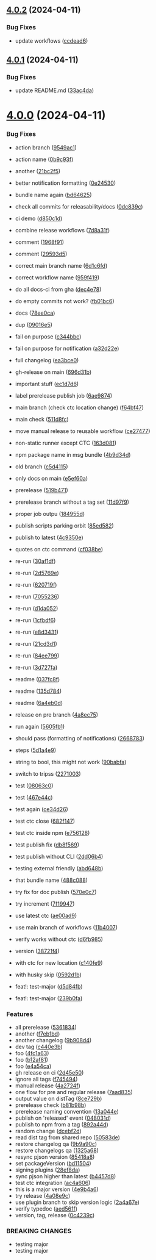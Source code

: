 ## [4.0.2](https://github.com/oclif/test-plugin-release/compare/v4.0.1...v4.0.2) (2024-04-11)


### Bug Fixes

* update workflows ([ccdead6](https://github.com/oclif/test-plugin-release/commit/ccdead6495ad203d64212d6e3bbe8f4e21c3e06c))



## [4.0.1](https://github.com/oclif/test-plugin-release/compare/v4.0.0...v4.0.1) (2024-04-11)


### Bug Fixes

* update README.md ([33ac4da](https://github.com/oclif/test-plugin-release/commit/33ac4da9e0d571f8ee15b6c027a69a967be4048a))



# [4.0.0](https://github.com/oclif/test-plugin-release/compare/4b9d34d9e7e9c618f6b71db0a1a60d8fd7f9201f...v4.0.0) (2024-04-11)


### Bug Fixes

* action branch ([9549ac1](https://github.com/oclif/test-plugin-release/commit/9549ac11a5e246c222bf1d408ce1290feccbb7fa))
* action name ([0b9c93f](https://github.com/oclif/test-plugin-release/commit/0b9c93ff3cb576e554e9525c864d911843abe362))
* another ([21bc2f5](https://github.com/oclif/test-plugin-release/commit/21bc2f5058a3814d0209e88ce5881d6116be90c8))
* better notification formatting ([0e24530](https://github.com/oclif/test-plugin-release/commit/0e24530ed49cc01cf8efa10d38c35d179881ee08))
* bundle name again ([bd64625](https://github.com/oclif/test-plugin-release/commit/bd646256fbdc7089a5f1cf28bcf227ccb51d7e0e))
* check all commits for releasability/docs ([0dc839c](https://github.com/oclif/test-plugin-release/commit/0dc839cac4838eb2fa988c543b9fa049a75415a7))
* ci demo ([d850c1d](https://github.com/oclif/test-plugin-release/commit/d850c1d5644ce90db1f3f4274c37993527dad558))
* combine release workflows ([7d8a31f](https://github.com/oclif/test-plugin-release/commit/7d8a31f21521990b10fcbc7211d364b4e77667c7))
* comment ([1968f91](https://github.com/oclif/test-plugin-release/commit/1968f91565bebff43500339a62a3cba6cc8c6ac5))
* comment ([29593d5](https://github.com/oclif/test-plugin-release/commit/29593d578fc85b794411e01d5fad46f74e9326f0))
* correct main branch name ([6d1c6fd](https://github.com/oclif/test-plugin-release/commit/6d1c6fdec2c3e95d62ad1036a7297dee24a322cf))
* correct workflow name ([959f419](https://github.com/oclif/test-plugin-release/commit/959f419d4b1680e39889899e8f765ea8360b4fe2))
* do all docs-ci from gha ([dec4e78](https://github.com/oclif/test-plugin-release/commit/dec4e7804c515c9cb82d999a4214e06663b67c61))
* do empty commits not work? ([fb01bc6](https://github.com/oclif/test-plugin-release/commit/fb01bc6fa88d02cd7a3ce5d01ef9121d81968470))
* docs ([78ee0ca](https://github.com/oclif/test-plugin-release/commit/78ee0ca25d804f090f3bf7e22d239b2a589a1ec8))
* dup ([09016e5](https://github.com/oclif/test-plugin-release/commit/09016e5384012cfeecbf35e03c8c1b43833f1fb9))
* fail on purpose ([c344bbc](https://github.com/oclif/test-plugin-release/commit/c344bbcf394134fc5211b27a6936235ed3dbe1c4))
* fail on purpose for notification ([a32d22e](https://github.com/oclif/test-plugin-release/commit/a32d22eedf0adc9612dcfa55ec490bd98fee949e))
* full changelog ([ea3bce0](https://github.com/oclif/test-plugin-release/commit/ea3bce097bc8a0b59b6e04a762a6b103b6cf86bf))
* gh-release on main ([696d31b](https://github.com/oclif/test-plugin-release/commit/696d31b8e5c11991ed3169c5e5e5f7bab20202be))
* important stuff ([ec1d7d6](https://github.com/oclif/test-plugin-release/commit/ec1d7d6654f951119eb0e1d43eb1928354c01cf7))
* label prerelease publish job ([6ae9874](https://github.com/oclif/test-plugin-release/commit/6ae987454e6b17b8c279db226def0f03a6a76730))
* main branch (check ctc location change) ([f64bf47](https://github.com/oclif/test-plugin-release/commit/f64bf47293118f1ed906f82a01385fd79a5e2d3d))
* main check ([511d8fc](https://github.com/oclif/test-plugin-release/commit/511d8fcb08e79026fe2fd416737355950429d725))
* move manual release to reusable workflow ([ce27477](https://github.com/oclif/test-plugin-release/commit/ce2747754b08e647d8539fe1068f5085c149110f))
* non-static runner except CTC ([163d081](https://github.com/oclif/test-plugin-release/commit/163d081a3bab0e4472f8ccb9fa3654346750087b))
* npm package name in msg bundle ([4b9d34d](https://github.com/oclif/test-plugin-release/commit/4b9d34d9e7e9c618f6b71db0a1a60d8fd7f9201f))
* old branch ([c5d4115](https://github.com/oclif/test-plugin-release/commit/c5d4115f049ceac804c42fc8ef021a43c158227f))
* only docs on main ([e5ef60a](https://github.com/oclif/test-plugin-release/commit/e5ef60af0034ecafc8841dc13073e996a3422d03))
* prerelease ([519b471](https://github.com/oclif/test-plugin-release/commit/519b4712840f654991ba34b3dfb291820585bccd))
* prerelease branch without a tag set ([11d97f9](https://github.com/oclif/test-plugin-release/commit/11d97f9f6ffda589b531d91367ed648c394e26ac))
* proper job outpu ([184955d](https://github.com/oclif/test-plugin-release/commit/184955d82c55e0a81cceb4c2b47d1ad530b5fa96))
* publish scripts parking orbit ([85ed582](https://github.com/oclif/test-plugin-release/commit/85ed58222c417697489cfe29f902cc773a5d9a2b))
* publish to latest ([4c9350e](https://github.com/oclif/test-plugin-release/commit/4c9350e5bb5884d3af65757d41a0f5468a4ff4c4))
* quotes on ctc command ([cf038be](https://github.com/oclif/test-plugin-release/commit/cf038befd972331252acd78d44499763a789ac40))
* re-run ([30af1df](https://github.com/oclif/test-plugin-release/commit/30af1df669d4feacd4816f45864c1255b1110cb3))
* re-run ([2d5769e](https://github.com/oclif/test-plugin-release/commit/2d5769ed432fc8c8ed6bcb8c33800b976d282c9f))
* re-run ([620719f](https://github.com/oclif/test-plugin-release/commit/620719f0ee7b49c89e76dc7744f96b30997cbc57))
* re-run ([7055236](https://github.com/oclif/test-plugin-release/commit/70552368896e2285c11622170f772ad18c7a3047))
* re-run ([d1da052](https://github.com/oclif/test-plugin-release/commit/d1da052736a50bc8a1e98934716a4bed64755a01))
* re-run ([1cfbdf6](https://github.com/oclif/test-plugin-release/commit/1cfbdf6825035b5178c318e23a164867622b14c7))
* re-run ([e8d3431](https://github.com/oclif/test-plugin-release/commit/e8d34312cbf22a4461b81ebd6433318046a95582))
* re-run ([21cd3d1](https://github.com/oclif/test-plugin-release/commit/21cd3d150fd2d6bc7c1511c95a49417e289654f5))
* re-run ([84ee799](https://github.com/oclif/test-plugin-release/commit/84ee7997152a6e9ee2a26a07f7ba47872fb5a753))
* re-run ([3d727fa](https://github.com/oclif/test-plugin-release/commit/3d727fa34674fcdce480b4e016c4ed56f0360e7d))
* readme ([037fc8f](https://github.com/oclif/test-plugin-release/commit/037fc8f3f15608648890d06f53dc03dd4a33b7ed))
* readme ([135d784](https://github.com/oclif/test-plugin-release/commit/135d784e33acd6e8319f838c1c11a008d46d1901))
* readme ([6a4eb0d](https://github.com/oclif/test-plugin-release/commit/6a4eb0d60cda69204cb5d810fd9b775d5d701641))
* release on pre branch ([4a8ec75](https://github.com/oclif/test-plugin-release/commit/4a8ec751e7b19617602e9b3c2052bd97efd6e58f))
* run again ([5605fb1](https://github.com/oclif/test-plugin-release/commit/5605fb18a5469bf62555163ffba97018a1dfd317))
* should pass (formatting of notifications) ([2668783](https://github.com/oclif/test-plugin-release/commit/266878311ade5dee3aaa260ef951cb53a4125f84))
* steps ([5d1a4e9](https://github.com/oclif/test-plugin-release/commit/5d1a4e969b5c52744f6836ecdf760a7484421512))
* string to bool, this might not work ([90babfa](https://github.com/oclif/test-plugin-release/commit/90babfacfb5155fb1fd03e6b0f8a90ec675572b3))
* switch to tripss ([2271003](https://github.com/oclif/test-plugin-release/commit/22710030cd538020f4f3590cd32d3aff43f2b352))
* test ([08063c0](https://github.com/oclif/test-plugin-release/commit/08063c0af73609add6021e8b5b34c37d607cc9ea))
* test ([467e44c](https://github.com/oclif/test-plugin-release/commit/467e44c82681a9771ccd8feb5598da8c1afbbf12))
* test again ([ce34d26](https://github.com/oclif/test-plugin-release/commit/ce34d26d7d06f82d948a14b765f24a19adf537b9))
* test ctc close ([682f147](https://github.com/oclif/test-plugin-release/commit/682f1477966211857ab6149138ce2ddcf48ec861))
* test ctc inside npm ([e756128](https://github.com/oclif/test-plugin-release/commit/e756128ead6c6379627d8b4548e571025bb6c48b))
* test publish fix ([db8f569](https://github.com/oclif/test-plugin-release/commit/db8f5694589353c6d46fb75ac31551db0e1f8d70))
* test publish without CLI ([2dd06b4](https://github.com/oclif/test-plugin-release/commit/2dd06b45c1fd733667271461fbae165e7cfcc7f8))
* testing external friendly ([abd648b](https://github.com/oclif/test-plugin-release/commit/abd648b59d18323648dab55388402cf3a4994d20))
* that bundle name ([488c088](https://github.com/oclif/test-plugin-release/commit/488c08849856301c9f1576065f256580397cc69b))
* try fix for doc publish ([570e0c7](https://github.com/oclif/test-plugin-release/commit/570e0c71eda5b01636d09e8d5ef67ec5997682d6))
* try increment ([7f19947](https://github.com/oclif/test-plugin-release/commit/7f199475af5dab207f51d65a492f1453bc4ca608))
* use latest ctc ([ae00ad9](https://github.com/oclif/test-plugin-release/commit/ae00ad992ab4156bcc97b2e9b71f21a6d5f9749b))
* use main branch of workflows ([11b4007](https://github.com/oclif/test-plugin-release/commit/11b4007174bdf1df66f25d9862ac3c76df641145))
* verify works without ctc ([d6fb985](https://github.com/oclif/test-plugin-release/commit/d6fb98524a9810f8f8573b73a0f8e82508e25901))
* version ([38721f4](https://github.com/oclif/test-plugin-release/commit/38721f4b37ee9a2401855d00c5ac98a454f5a540))
* with ctc for new location ([c140fe9](https://github.com/oclif/test-plugin-release/commit/c140fe93dffe23a70a8f3ecf8eadef2915062d09))
* with husky skip ([0592d1b](https://github.com/oclif/test-plugin-release/commit/0592d1b2a7d74b23cf493bc9f49fad678013fac6))


* feat!: test-major ([d5d84fb](https://github.com/oclif/test-plugin-release/commit/d5d84fbf1f04768efd7587187bd5b1065641d750))
* feat!: test-major ([239b0fa](https://github.com/oclif/test-plugin-release/commit/239b0fa5db2b10b8db087fe0db4654a357aa32e9))


### Features

* all prerelease ([5361834](https://github.com/oclif/test-plugin-release/commit/5361834230936e9c389d09b0787f7b9d1b9f1c58))
* another ([f7eb1bd](https://github.com/oclif/test-plugin-release/commit/f7eb1bd6554dad388fc296ae8d28b975dc61a328))
* another changelog ([9b908d4](https://github.com/oclif/test-plugin-release/commit/9b908d4312e3e3f07922428e015ce1f794e8dcf0))
* dev tag ([c440e3b](https://github.com/oclif/test-plugin-release/commit/c440e3b541ede1347ad4d401c9a1bb036928e034))
* foo ([4fc1a63](https://github.com/oclif/test-plugin-release/commit/4fc1a63cdc8364d5e86d7e4387457059f5291180))
* foo ([b12af81](https://github.com/oclif/test-plugin-release/commit/b12af810729494db3ec5dacaf0cd2f01334c196d))
* foo ([e4a54ca](https://github.com/oclif/test-plugin-release/commit/e4a54ca175fcd6b768322702da31ef224393c306))
* gh release on ci ([2d45e50](https://github.com/oclif/test-plugin-release/commit/2d45e504c8b0caf4323d7baa43276f0db291784f))
* ignore all tags ([f745494](https://github.com/oclif/test-plugin-release/commit/f74549437184eeea7bf2fb80cce6b3cfb39346d3))
* manual release ([4a2724f](https://github.com/oclif/test-plugin-release/commit/4a2724f8537ba0d66f75b5097b7a27ba0795ef8b))
* one flow for pre and regular release ([7aad835](https://github.com/oclif/test-plugin-release/commit/7aad835546fe0ace1d371bb7d217a1ccd03abb56))
* output value on distTag ([8ce729b](https://github.com/oclif/test-plugin-release/commit/8ce729b3a7e50d6c82864569580cb10652e0d597))
* prerelease check ([b81b98b](https://github.com/oclif/test-plugin-release/commit/b81b98bcf61a52faee35e24365f572a927dcbb71))
* prerelease naming convention ([13a044e](https://github.com/oclif/test-plugin-release/commit/13a044e988ed888fb22a0e5283cc961f8189bffd))
* publish on 'released' event ([048031d](https://github.com/oclif/test-plugin-release/commit/048031d8d8708c04618713851f56f3be5a255b60))
* publish to npm from a tag ([892a44d](https://github.com/oclif/test-plugin-release/commit/892a44da79b9706ddfeb207ffe7a8e4e004207b4))
* random change ([dcebf2d](https://github.com/oclif/test-plugin-release/commit/dcebf2df630bc8b99024e18097dd6d53a9a5ac65))
* read dist tag from shared repo ([50583de](https://github.com/oclif/test-plugin-release/commit/50583dea4a8a4fad35af88fb0c4470888919ca92))
* restore changelog qa ([9b9a90c](https://github.com/oclif/test-plugin-release/commit/9b9a90c3abc056b1055cf9202fb369866a5fded9))
* restore changelogs qa ([1325a68](https://github.com/oclif/test-plugin-release/commit/1325a68471f20d94d7230b67676e890a9741e7cf))
* resync pjson version ([85418a8](https://github.com/oclif/test-plugin-release/commit/85418a85aa0438710ba89833fba23ec9b65206e6))
* set packageVersion ([bd11504](https://github.com/oclif/test-plugin-release/commit/bd1150463e552c228af97ed7bcb5b0093f9d3b4d))
* signing plugins ([28ef8da](https://github.com/oclif/test-plugin-release/commit/28ef8da4dcc84065c084f51fa535eedf6b3bf604))
* sync pjson higher than latest ([b4457d8](https://github.com/oclif/test-plugin-release/commit/b4457d8fc19369658e68c8796a69551cc686b093))
* test ctc integration ([ac4a606](https://github.com/oclif/test-plugin-release/commit/ac4a60630d9b2841d773c40027131d7c2d27362c))
* this is a major version ([4e9b4a6](https://github.com/oclif/test-plugin-release/commit/4e9b4a63f33222adc4cdad14414d19da50ccffc5))
* try release ([4a08e9c](https://github.com/oclif/test-plugin-release/commit/4a08e9cdff8e796c0b1a56b4b85857535d7367e3))
* use plugin branch to skip version logic ([2a4a67e](https://github.com/oclif/test-plugin-release/commit/2a4a67e367581506b8a65fbe3cc7a769333b3afb))
* verify typedoc ([aed561f](https://github.com/oclif/test-plugin-release/commit/aed561fffa4487cb5a988048a017ea0ae23d5782))
* version, tag, release ([0c4239c](https://github.com/oclif/test-plugin-release/commit/0c4239c94333579d926a0645ba78a03831601626))


### BREAKING CHANGES

* testing major
* testing major



